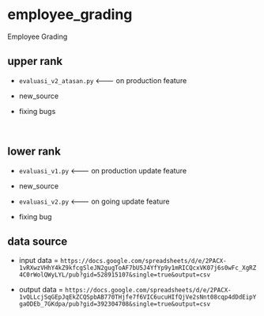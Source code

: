 # employee_grading
Employee Grading


## upper rank 
- `evaluasi_v2_atasan.py` <--- on production
feature

- new_source
- fixing bugs


<br>

## lower rank 
- `evaluasi_v1.py` <--- on production
update feature

- new_source 

- `evaluasi_v2.py` <--- on going
update feature

- fixing bug


## data source

- input data = `https://docs.google.com/spreadsheets/d/e/2PACX-1vRXwzVHhY4kZ9kfcgSleJN2gugToAF7bU5J4YfYp9y1mRICQcxVK07j6s0wFc_XgRZ4C0rWolQWyLYL/pub?gid=528915107&single=true&output=csv
`


- output data = `https://docs.google.com/spreadsheets/d/e/2PACX-1vQLLcjSqGEpJqEkZCQSpbAB770THjfe7f6VIC6ucuHIfQjVe2sNnt08cqp4dDdEipYgaODEb_7GKdpa/pub?gid=392304708&single=true&output=csv    
`
  
    
